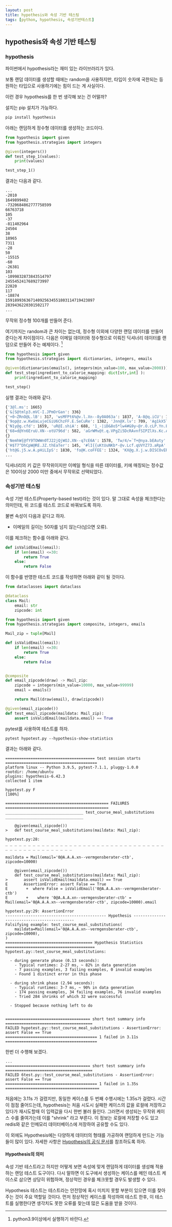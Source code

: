 ```yaml
---
layout: post
title: hypothesis와 속성 기반 테스팅
tags: [python, hypothesis, 속성기반테스트]
---
```


## hypothesis와 속성 기반 테스팅



### hypothesis

파이썬에서 hypothesis라는 재미 있는 라이브러리가 있다. 

보통 랜덤 데이터를 생성할 때에는 random을 사용하지만, 타입이 숫자에 국한되는 등 원하는 타입으로 사용하기에는 힘이 드는 게 사실이다. 

이런 경우 hypothesis를 한 번 생각해 보는 건 어떨까? 

설치는 pip 설치가 가능하다.

```bash
pip install hypothesis
```

아래는 랜덤하게 정수형 데이터를 생성하는 코드이다. 

```python
from hypothesis import given
from hypothesis.strategies import integers

@given(integers())
def test_step_1(values):
    print(values)

test_step_1()
```

결과는 다음과 같다. 

```bash
...
-2010
1649899402
-7320684862777758599
66763718
105
-37
-811402964
24504
38
18965
7311
-28
50
-15515
-60
-26381
103
-1099832873843514797
2455452417689273997
22820
117
-18874
159189936367140925634551803114719423897
2839436220301502177
...
```

무작위 정수형 100개를  만들어 준다. 

여기까지는 random과 큰 차이는 없는데,  정수형 이외에 다양한 랜덤 데이터를 만들어 준다는게 차이점이다. 다음은 이메일 데이터와 정수형으로 이뤄진 딕셔너리 데이터를 랜덤으로 만들어 주는 예제이다. [^각주1]

```python
from hypothesis import given
from hypothesis.strategies import dictionaries, integers, emails

@given(dictionaries(emails(), integers(min_value=100, max_value=2000)))
def test_step(ingredient_to_calorie_mapping: dict[str,int] ):
    print(ingredient_to_calorie_mapping)

test_step()
```

실행 결과는 아래와 같다.

```bash
{'3@l.ms': 1665}
{'&|S@tmlp3.mVC-I.JPmOrGan': 336}
{'+0~ZRnO@L.lB': 317, 'wsMFPt6%@v.l.Xn--8y0A063a': 1837, 'A-8@q.iCU': 1797}
{'9op@z.w.KwUaLujeCGiU6ChzFF.E.SeCuRe': 1382, 'Jnn@X.lv': 709, 'Ag1kX5T~SCk@N.o5L1MmMc.BOaTs': 1105}
{'N1y@g.cfd': 1659, 'uR@I.shiA': 688, '1_-|iD&8o5*lw4#&9y~@r.O.cLP.Yn.EXpERT': 1821, '^m@FeW8OyjCoR20.HLQ.HOMes': 408}
{'68=d@Yn6EruU.XN--otU796d': 582, 'aGrWMv@t.q.VPgZi5DcRAvnfSIPZlXs.Kc.ALSACE': 1083, 'Gpo^&0WrJnmPhS%15@y.CiTAdEL': 1433}
{}
{'NemhW{@fY9TOWWn0TJ22jQjWOJ.XN--q7cE6A': 1578, 'Tw/4/=`T+@nya.bEAuty': 447, '5E#f@y.sf.a.W.schooL': 781, 'bS^#X4&Y3{6kCm7T}p@A.Lt': 571, 'W_YA@Q-p.TW.basEBAll': 756, '#|@T1VFcqu9YTJ0rWX63z.EIS4gsb9cMoe2.SO': 223, '`!ZXC4YmM$@I.QUEst': 1367, 'Jrwguc9q_EH@ubvELiubR-uVNZ.E.P8Nj2Cj.pREsS': 1768, 'Quq&M@i.RMZfO.N.o.D58z.I.kLrnXR7.D.XN--mGBbH1A': 1885, '*784I@B1Yn.k.GA.p.c-eI.Bzh': 1244, '1@SQK.v.XBOx': 1875, 'i@BFrD0m5U-AzbU563.d.h.HelP': 1123}
{'H$T7^DhCpW@RE.JZ.thEaTer': 145, '#lI{{uKtUuNKb*-@v.Lcf.qUVYZ73.aRpA': 178, 'mw@K.COmpAny': 1220, '}yN@x.lTda': 1386}
{'ht@G.j5.w.A.pHiLIpS': 1830, 'fo@K.coFFEE': 1324, 'KX@g.X.j.w.DISCOvER': 1382}
...
```

딕셔너리의 키 값은 무작위이지만 이메일 형식을 따른 데이터를, 키에 매칭되는 정수값은 100이상 2000 미만 중에서 무작위로 선택되었다.

 

### 속성기반 테스팅

속성 기반 테스트(Property-based test)라는 것이 있다. 말 그대로 속성을 체크한다는 의미인데, 위 코드를 테스트 코드로 바꿔보도록 하자. 

불변 속성이 다음과 같다고 하자.

* 이메일의 길이는 50자를 넘지 않는다(넘으면 오류).

이를 체크하는 함수를 아래와 같다. 

```python
def isValidEmail(email):
    if len(email) <=30:
        return True
    else:
        return False
```

이 함수를 반영한 테스트 코드를 작성하면 아래와 같이 될 것이다. 

```python
from dataclasses import dataclass

@dataclass
class Mail:
    email: str
    zipcode: int

from hypothesis import given
from hypothesis.strategies import composite, integers, emails

Mail_zip = tuple[Mail]

def isValidEmail(email):
    if len(email) <=30:
        return True
    else:
        return False


@composite
def email_zipcode(draw) -> Mail_zip:
    zipcode = integers(min_value=10000, max_value=99999)
    email = emails()

    return Mail(draw(email), draw(zipcode))

@given(email_zipcode())
def test_email_zipcode(maildata: Mail_zip):
    assert isValidEmail(maildata.email) == True
```



pytest를 사용하여 테스트를 하자. 

```
pytest hypotest.py --hypothesis-show-statistics
```

결과는 아래와 같다.

``` 
======================================= test session starts ========================================
platform linux -- Python 3.9.5, pytest-7.1.1, pluggy-1.0.0
rootdir: /home/ubuntu
plugins: hypothesis-6.42.3
collected 1 item

hypotest.py F                                                                                   [100%]

============================================= FAILURES =============================================
__________________________________ test_course_meal_substitutions __________________________________

    @given(email_zipcode())
>   def test_course_meal_substitutions(maildata: Mail_zip):

hypotest.py:28:
_ _ _ _ _ _ _ _ _ _ _ _ _ _ _ _ _ _ _ _ _ _ _ _ _ _ _ _ _ _ _ _ _ _ _ _ _ _ _ _ _ _ _ _ _ _ _ _ _ _

maildata = Mail(email='0@A.A.A.xn--vermgensberater-ctb', zipcode=10000)

    @given(email_zipcode())
    def test_course_meal_substitutions(maildata: Mail_zip):
>       assert isValidEmail(maildata.email) == True
E       AssertionError: assert False == True
E        +  where False = isValidEmail('0@A.A.A.xn--vermgensberater-ctb')
E        +    where '0@A.A.A.xn--vermgensberater-ctb' = Mail(email='0@A.A.A.xn--vermgensberater-ctb', zipcode=10000).email

hypotest.py:29: AssertionError
-------------------------------------------- Hypothesis --------------------------------------------
Falsifying example: test_course_meal_substitutions(
    maildata=Mail(email='0@A.A.A.xn--vermgensberater-ctb', zipcode=10000),
)
====================================== Hypothesis Statistics =======================================
hypotest.py::test_course_meal_substitutions:

  - during generate phase (0.13 seconds):
    - Typical runtimes: 2-27 ms, ~ 82% in data generation
    - 7 passing examples, 3 failing examples, 0 invalid examples
    - Found 1 distinct error in this phase

  - during shrink phase (2.94 seconds):
    - Typical runtimes: 3-7 ms, ~ 90% in data generation
    - 174 passing examples, 34 failing examples, 76 invalid examples
    - Tried 284 shrinks of which 32 were successful

  - Stopped because nothing left to do


===================================== short test summary info ======================================
FAILED hypotest.py::test_course_meal_substitutions - AssertionError: assert False == True
======================================== 1 failed in 3.11s ========================================
```

한번 더 수행해 보겠다.

```
...
===================================== short test summary info ======================================
FAILED 6test.py::test_course_meal_substitutions - AssertionError: assert False == True
======================================== 1 failed in 1.35s =========================================
```

처음에는 3.11s 가 걸렸지만, 동일한 케이스를 두 번째 수행시에는 1.35s가 걸렸다. 시간이 점점 줄어드는데, hypothesis는 처음 시도시 실패한 케이스의 값을 로컬에 저장하고 있다가 재시도할때 이 입력값을 다시 한번 불러 들인다. 그러면서 생성되는 무작위 케이스 수를 줄여가는데 이를 "shrink" 라고 부른다. 이 정보는 로컬에 저장할 수도 있고 redis와 같은 인메모리 데이터베이스에 저장하여 공유할 수도 있다.

이 외에도 Hypothesis에는 다양하게 데이터의 형태를 가공하여 랜덤하게 만드는 기능들이 많이 있다. 자세한 사항은 [Hypothesis의 공식 문서](https://hypothesis.readthedocs.io)를 참조하도록 하자. 





#### Hypothesis의 의미

속성 기반 테스트라고 하지만 어떻게 보면 속성에 맞게 랜덤하게 데이터를 생성해 적용하는 랜덤 테스트 도구이다. 다시 말하면 이 도구에서 생성하는 케이스를 메인 테스트 케이스로 삼으면 상당히 위험하며, 정상적인 경우를 체크못할 경우도 발생할 수 있다. 

Hypothesis 테스트는 테스트라는 안전망에 혹시 미치지 못할 부분이 있으면 이를 찾아주는 것이 주요 역할일 것이다. 먼저 정상적인 케이스를 작성하여 테스트 한후, 이 테스트를 실행한다면 생각치도 못한 오류를 찾는데 많은 도움을 받을 것이다. 





[^각주1]: python3.9이상에서 실행하기 바란다.

